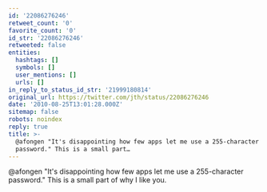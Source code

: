 ```yaml
---
id: '22086276246'
retweet_count: '0'
favorite_count: '0'
id_str: '22086276246'
retweeted: false
entities:
  hashtags: []
  symbols: []
  user_mentions: []
  urls: []
in_reply_to_status_id_str: '21999180814'
original_url: https://twitter.com/jth/status/22086276246
date: '2010-08-25T13:01:28.000Z'
sitemap: false
robots: noindex
reply: true
title: >-
  @afongen "It's disappointing how few apps let me use a 255-character
  password." This is a small part…
---
```


@afongen "It's disappointing how few apps let me use a 255-character password." This is a small part of why I like you.